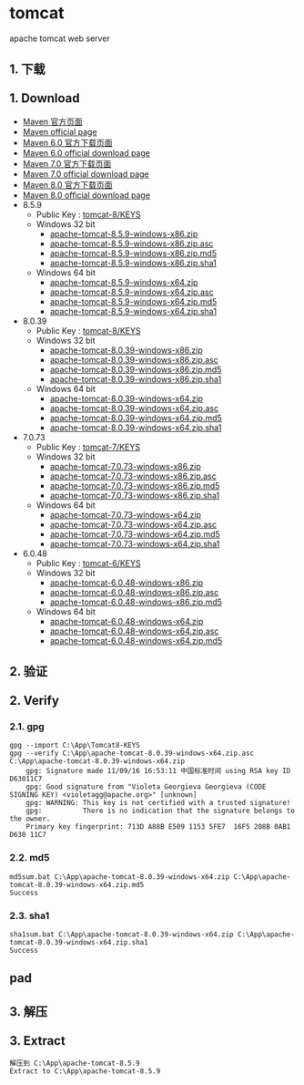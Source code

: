 # tomcat 
apache tomcat web server


## 1. 下载<br/><br/>1. Download

* [Maven 官方页面](http://tomcat.apache.org/)
* [Maven official page](http://tomcat.apache.org/)
* [Maven 6.0 官方下载页面](http://tomcat.apache.org/download-60.cgi)
* [Maven 6.0 official download page](http://tomcat.apache.org/download-60.cgi)
* [Maven 7.0 官方下载页面](http://tomcat.apache.org/download-70.cgi)
* [Maven 7.0 official download page](http://tomcat.apache.org/download-70.cgi)
* [Maven 8.0 官方下载页面](http://tomcat.apache.org/download-80.cgi)
* [Maven 8.0 official download page](http://tomcat.apache.org/download-80.cgi)
* 8.5.9 
	* Public Key : [tomcat-8/KEYS](https://www.apache.org/dist/tomcat/tomcat-8/KEYS)
	* Windows 32 bit
		* [apache-tomcat-8.5.9-windows-x86.zip](
		http://mirrors.tuna.tsinghua.edu.cn/apache/tomcat/tomcat-8/v8.5.9/bin/apache-tomcat-8.5.9-windows-x86.zip)
		* [apache-tomcat-8.5.9-windows-x86.zip.asc](https://www.apache.org/dist/tomcat/tomcat-8/v8.5.9/bin/apache-tomcat-8.5.9-windows-x86.zip.asc)
		* [apache-tomcat-8.5.9-windows-x86.zip.md5](https://www.apache.org/dist/tomcat/tomcat-8/v8.5.9/bin/apache-tomcat-8.5.9-windows-x86.zip.md5)
		* [apache-tomcat-8.5.9-windows-x86.zip.sha1](https://www.apache.org/dist/tomcat/tomcat-8/v8.5.9/bin/apache-tomcat-8.5.9-windows-x86.zip.sha1)
	* Windows 64 bit
		* [apache-tomcat-8.5.9-windows-x64.zip](http://mirrors.tuna.tsinghua.edu.cn/apache/tomcat/tomcat-8/v8.5.9/bin/apache-tomcat-8.5.9-windows-x64.zip)
		* [apache-tomcat-8.5.9-windows-x64.zip.asc](https://www.apache.org/dist/tomcat/tomcat-8/v8.5.9/bin/apache-tomcat-8.5.9-windows-x64.zip.asc)
		* [apache-tomcat-8.5.9-windows-x64.zip.md5](https://www.apache.org/dist/tomcat/tomcat-8/v8.5.9/bin/apache-tomcat-8.5.9-windows-x64.zip.md5)
		* [apache-tomcat-8.5.9-windows-x64.zip.sha1](https://www.apache.org/dist/tomcat/tomcat-8/v8.5.9/bin/apache-tomcat-8.5.9-windows-x64.zip.sha1)
* 8.0.39
	* Public Key : [tomcat-8/KEYS](https://www.apache.org/dist/tomcat/tomcat-8/KEYS)
	* Windows 32 bit
		* [apache-tomcat-8.0.39-windows-x86.zip](http://mirrors.tuna.tsinghua.edu.cn/apache/tomcat/tomcat-8/v8.0.39/bin/apache-tomcat-8.0.39-windows-x86.zip)
		* [apache-tomcat-8.0.39-windows-x86.zip.asc](https://www.apache.org/dist/tomcat/tomcat-8/v8.0.39/bin/apache-tomcat-8.0.39-windows-x86.zip.asc)
		* [apache-tomcat-8.0.39-windows-x86.zip.md5](https://www.apache.org/dist/tomcat/tomcat-8/v8.0.39/bin/apache-tomcat-8.0.39-windows-x86.zip.md5)
		* [apache-tomcat-8.0.39-windows-x86.zip.sha1](https://www.apache.org/dist/tomcat/tomcat-8/v8.0.39/bin/apache-tomcat-8.0.39-windows-x86.zip.sha1)
	* Windows 64 bit
		* [apache-tomcat-8.0.39-windows-x64.zip](http://mirrors.tuna.tsinghua.edu.cn/apache/tomcat/tomcat-8/v8.0.39/bin/apache-tomcat-8.0.39-windows-x64.zip)
		* [apache-tomcat-8.0.39-windows-x64.zip.asc](https://www.apache.org/dist/tomcat/tomcat-8/v8.0.39/bin/apache-tomcat-8.0.39-windows-x64.zip.asc)
		* [apache-tomcat-8.0.39-windows-x64.zip.md5](https://www.apache.org/dist/tomcat/tomcat-8/v8.0.39/bin/apache-tomcat-8.0.39-windows-x64.zip.md5)
		* [apache-tomcat-8.0.39-windows-x64.zip.sha1](https://www.apache.org/dist/tomcat/tomcat-8/v8.0.39/bin/apache-tomcat-8.0.39-windows-x64.zip.sha1)
* 7.0.73
	* Public Key : [tomcat-7/KEYS](https://www.apache.org/dist/tomcat/tomcat-7/KEYS)
	* Windows 32 bit
		* [apache-tomcat-7.0.73-windows-x86.zip](http://mirrors.hust.edu.cn/apache/tomcat/tomcat-7/v7.0.73/bin/apache-tomcat-7.0.73-windows-x86.zip)
		* [apache-tomcat-7.0.73-windows-x86.zip.asc](https://www.apache.org/dist/tomcat/tomcat-7/v7.0.73/bin/apache-tomcat-7.0.73-windows-x86.zip.asc)
		* [apache-tomcat-7.0.73-windows-x86.zip.md5](https://www.apache.org/dist/tomcat/tomcat-7/v7.0.73/bin/apache-tomcat-7.0.73-windows-x86.zip.md5)
		* [apache-tomcat-7.0.73-windows-x86.zip.sha1](https://www.apache.org/dist/tomcat/tomcat-7/v7.0.73/bin/apache-tomcat-7.0.73-windows-x86.zip.sha1)
	* Windows 64 bit
		* [apache-tomcat-7.0.73-windows-x64.zip](http://mirrors.hust.edu.cn/apache/tomcat/tomcat-7/v7.0.73/bin/apache-tomcat-7.0.73-windows-x64.zipp)
		* [apache-tomcat-7.0.73-windows-x64.zip.asc](https://www.apache.org/dist/tomcat/tomcat-7/v7.0.73/bin/apache-tomcat-7.0.73-windows-x64.zip.asc)
		* [apache-tomcat-7.0.73-windows-x64.zip.md5](https://www.apache.org/dist/tomcat/tomcat-7/v7.0.73/bin/apache-tomcat-7.0.73-windows-x64.zip.md5)
		* [apache-tomcat-7.0.73-windows-x64.zip.sha1](https://www.apache.org/dist/tomcat/tomcat-7/v7.0.73/bin/apache-tomcat-7.0.73-windows-x64.zip.sha1)
* 6.0.48
	* Public Key : [tomcat-6/KEYS](https://www.apache.org/dist/tomcat/tomcat-6/KEYS)
	* Windows 32 bit
		* [apache-tomcat-6.0.48-windows-x86.zip](http://mirrors.tuna.tsinghua.edu.cn/apache/tomcat/tomcat-6/v6.0.48/bin/apache-tomcat-6.0.48-windows-x86.zip)
		* [apache-tomcat-6.0.48-windows-x86.zip.asc](https://www.apache.org/dist/tomcat/tomcat-6/v6.0.48/bin/apache-tomcat-6.0.48-windows-x86.zip.asc)
		* [apache-tomcat-6.0.48-windows-x86.zip.md5](https://www.apache.org/dist/tomcat/tomcat-6/v6.0.48/bin/apache-tomcat-6.0.48-windows-x86.zip.md5)
	* Windows 64 bit
		* [apache-tomcat-6.0.48-windows-x64.zip](http://mirrors.tuna.tsinghua.edu.cn/apache/tomcat/tomcat-6/v6.0.48/bin/apache-tomcat-6.0.48-windows-x64.zip)
		* [apache-tomcat-6.0.48-windows-x64.zip.asc](https://www.apache.org/dist/tomcat/tomcat-6/v6.0.48/bin/apache-tomcat-6.0.48-windows-x64.zip.asc)
		* [apache-tomcat-6.0.48-windows-x64.zip.md5](https://www.apache.org/dist/tomcat/tomcat-6/v6.0.48/bin/apache-tomcat-6.0.48-windows-x64.zip.md5)

## 2. 验证<br/><br/>2. Verify 

### 2.1. gpg

	gpg --import C:\App\Tomcat8-KEYS
	gpg --verify C:\App\apache-tomcat-8.0.39-windows-x64.zip.asc C:\App\apache-tomcat-8.0.39-windows-x64.zip
		gpg: Signature made 11/09/16 16:53:11 中国标准时间 using RSA key ID D63011C7
		gpg: Good signature from "Violeta Georgieva Georgieva (CODE SIGNING KEY) <violetagg@apache.org>" [unknown]
		gpg: WARNING: This key is not certified with a trusted signature!
		gpg:          There is no indication that the signature belongs to the owner.
		Primary key fingerprint: 713D A88B E509 1153 5FE7  16F5 208B 0AB1 D630 11C7
		
### 2.2. md5
	md5sum.bat C:\App\apache-tomcat-8.0.39-windows-x64.zip C:\App\apache-tomcat-8.0.39-windows-x64.zip.md5
	Success

### 2.3. sha1
	sha1sum.bat C:\App\apache-tomcat-8.0.39-windows-x64.zip C:\App\apache-tomcat-8.0.39-windows-x64.zip.sha1
	Success

## pad
	
## 3. 解压<br/><br/>3. Extract
	解压到 C:\App\apache-tomcat-8.5.9
	Extract to C:\App\apache-tomcat-8.5.9
	
	